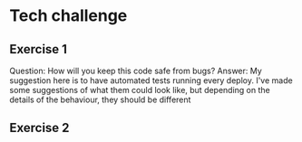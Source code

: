 # Tech challenge
## Exercise 1 
Question: How will you keep this code safe from bugs?
Answer: My suggestion here is to have automated tests running every deploy. I've made some suggestions of what them could look like, but depending on the details of the behaviour, they should be different

## Exercise 2
